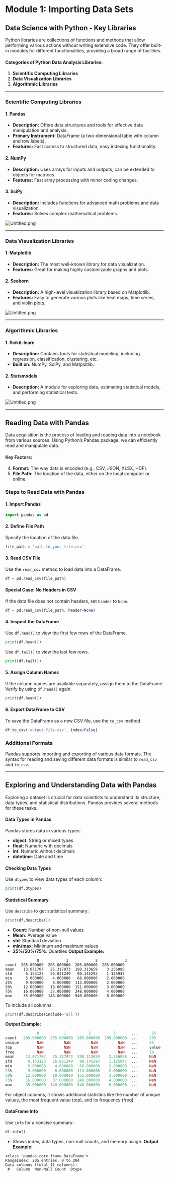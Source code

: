 

# Module 1: Importing Data Sets
## Data Science with Python - Key Libraries
Python libraries are collections of functions and methods that allow performing various actions without writing extensive code. They offer built-in modules for different functionalities, providing a broad range of facilities.
#### Categories of Python Data Analysis Libraries:
1. **Scientific Computing Libraries**
2. **Data Visualization Libraries**
3. **Algorithmic Libraries**

___
### Scientific Computing Libraries
#### 1. **Pandas**
- **Description:** Offers data structures and tools for effective data manipulation and analysis.
- **Primary Instrument:** DataFrame (a two-dimensional table with column and row labels).
- **Features:** Fast access to structured data, easy indexing functionality.
#### 2. **NumPy**
- **Description:** Uses arrays for inputs and outputs, can be extended to objects for matrices.
- **Features:** Fast array processing with minor coding changes.
#### 3. **SciPy**
- **Description:** Includes functions for advanced math problems and data visualization.
- **Features:** Solves complex mathematical problems.

![Untitled.png](https://prod-files-secure.s3.us-west-2.amazonaws.com/03e82b26-cccb-4906-bb56-adabcbdc0655/997ac361-58a8-4f04-bb0f-79fea4baa761/Untitled.png?X-Amz-Algorithm=AWS4-HMAC-SHA256&X-Amz-Content-Sha256=UNSIGNED-PAYLOAD&X-Amz-Credential=ASIAZI2LB466SD522MNF%2F20250130%2Fus-west-2%2Fs3%2Faws4_request&X-Amz-Date=20250130T161815Z&X-Amz-Expires=3600&X-Amz-Security-Token=IQoJb3JpZ2luX2VjEJ%2F%2F%2F%2F%2F%2F%2F%2F%2F%2F%2FwEaCXVzLXdlc3QtMiJHMEUCIC83dGbDrmBarVbw3KGkol23OVRvvZACfTEBRqtrpVVFAiEA6Vv6Y1KmDojzqk2l0X3UcRhN2VEGqWy9aat5BHwCiIkqiAQIqP%2F%2F%2F%2F%2F%2F%2F%2F%2F%2FARAAGgw2Mzc0MjMxODM4MDUiDL%2FHEcPXbllw0ip0%2BircAw5h9Wby3OHSC6ldmbfLENgs9ZmpyGzkQUgMoXKv01nHVJGj2e26IhQUcOdZyLFZymL0AI75gEcRdy%2BpjiY3218NC0actLhSkatrKNVmrYvJMP3vjjcDbgR0R93HLgJnheN2sROpbVIFIOArVLpWj3mI0l2j68shf9MxF%2B8ZondQ%2BfJKxO7Goobst%2BTa%2FcX0cIm4lO9%2BYg835sVqdzSV4AyMh%2FkWVlpVVEc49yWHFLABOr522fKSM3MK4WpqttNNGgiADg7JX6ya6wjOlnZgDZmbrsOoWY7NEQonAme25vR9pl4X5XfCp6RSvu6ONo3PEYJ7v7E03tMECTl6p7e3LN1Sz5JO9rXeFiPS8CStcW3PWR811T6Dlf8LO7M%2Frw9962XlTV3QUeLafAkpBFMykBtqLBydjer67o4g0YrAUeWIbwrJGYQlI8GGsSUyCDESQWBI4DrWcfw%2FL8xRnT8pWfg2Pr%2B03n2Q%2Bm%2FZaCyrNYuM%2Fs0Vy5O31sYMpLZSM25X2XiNFcz5%2BRy0oIRfmKVCbYjeu21vpFI7ifhW3CWjJCBDFJBUlNNLn0qow%2F5f%2FwaOJLTRp19%2FUJG2AOkhmAM92dDq7lmnDaGPaB%2FO%2BGDaDoeFl4n8kV1ERGb13xBcMKCX7rwGOqUBpKkorthsS4BWoxyKu28JbFnELNXQQOqPFuMPvVQY9i8k%2Bxc8YJJKEQemV6hd0t8Xv2gMNdhTAUvAAoHiQAiisVVOvD1c7hter%2BRP1%2BOtLN30%2FoMPGsoTTJb6bTI0XMfToOjpMMV6x7pOOs79OypO0gMFyatIRLlMhZGlTjyaeInbGjgpp6BvvisiIyrrHqk%2Fa4MfkcEfX%2BQjMbQ37pfOnl1XvGKc&X-Amz-Signature=0a39d4374b8db39f18ee4d5bb73c7a801b7b4f736572245074d65b8b60238c97&X-Amz-SignedHeaders=host&x-id=GetObject)
___
### Data Visualization Libraries
#### 1. **Matplotlib**
- **Description:** The most well-known library for data visualization.
- **Features:** Great for making highly customizable graphs and plots.
#### 2. **Seaborn**
- **Description:** A high-level visualization library based on Matplotlib.
- **Features:** Easy to generate various plots like heat maps, time series, and violin plots.

![Untitled.png](https://prod-files-secure.s3.us-west-2.amazonaws.com/03e82b26-cccb-4906-bb56-adabcbdc0655/733d1e42-5a53-4fd8-90c1-3d85254369a6/Untitled.png?X-Amz-Algorithm=AWS4-HMAC-SHA256&X-Amz-Content-Sha256=UNSIGNED-PAYLOAD&X-Amz-Credential=ASIAZI2LB4664VRQPZ64%2F20250130%2Fus-west-2%2Fs3%2Faws4_request&X-Amz-Date=20250130T161813Z&X-Amz-Expires=3600&X-Amz-Security-Token=IQoJb3JpZ2luX2VjEJ%2F%2F%2F%2F%2F%2F%2F%2F%2F%2F%2FwEaCXVzLXdlc3QtMiJGMEQCIEX%2BKLtCL7kaqVHUMFgOZjZUA792EXuQ7lJhODEWKaLsAiB%2Bw6PnOUJnUr9uleKzZoUfjaBvfdn02ORJKO63Sl7W5SqIBAio%2F%2F%2F%2F%2F%2F%2F%2F%2F%2F8BEAAaDDYzNzQyMzE4MzgwNSIMQbW09bv5lTPRgL3jKtwDr6mP6E41IL9sBjNWBB0H0TsX9Nat7E8es%2BvgPO3VRazCVAhUgRiluJUjYbhCWM2sboF2c13MgwDfLFjER9nQoQh8nTMpxCKHjMJVmDEsR8iUNJeZKgEJw4ggWrjw2F%2BIsJe%2FDsskLks6A5FGz2%2BKlsJkojp%2B0uR%2Bdl8J3wv5DTQD9fB5S36qz7LrTo5FWOsjcAy9UdaJ6K4eFC76x4O%2BZfD4Em8DKIyux21Vb8HgT1xQnvsEcaMOat20R2sqLOhbtqFXBdb9oJjTKMOLVRpDkN0NBZILmfO%2FvoNhbFEdSG2v59lX6YD7%2BxB4Y%2FyiC9nfAuS9p4uvsnDWzoRL8j0bjKAagdntMKsnlGHne%2F8Ii%2B77oVhQislsFFswQ3zItAy42wAmiabT%2FNDzjyZomIg93EOdXWjNKllTovFGu4UXfTBLPnpByZJWw0lztk1iUkxcvV1mrdj8aTuPfuiW14MRpEGJ7B%2FeSSA8YtgbIe63Jh8VKGgFCDPdnIbLQERuuBNNU6jyZtc3GgCfKqJ2CRo81LEn0M3rK3wDmwlO1S0y9HkltHHZlvw9SKKFbE7ttS96adWeEurmmeoNaYMAMpFjN%2B7UcOssooFJjI5B8FJ36CnGXwvHqcR51KSG3lYw7pfuvAY6pgEUnLF%2FP9AYxNyp%2BcA8zemTQ%2BxnBhEM%2FXxi0qvLXoiheiB1uF15RlMKns95fauNgBjY0QyVfV1eZB%2B0E%2BysvW1m77JUg4e2iXVEC8m%2BQPmnd8BTiElJHYYD%2FsMhgR22ANPyg5wJwDngDu1yEH36lr9myiTjEOU5LFcCrNqv3pGrkRGDofYbsyc0YZFIT7XIJDstkna30K4GmKJgGFs9Qosxzwyx%2Bl8O&X-Amz-Signature=3f2b73b97fddca9950e5b04bc226624a3e433cb6a9b1464a871e73da44c2f95f&X-Amz-SignedHeaders=host&x-id=GetObject)
___
### Algorithmic Libraries
#### 1. **Scikit-learn**
- **Description:** Contains tools for statistical modeling, including regression, classification, clustering, etc.
- **Built on:** NumPy, SciPy, and Matplotlib.
#### 2. **Statsmodels**
- **Description:** A module for exploring data, estimating statistical models, and performing statistical tests.

![Untitled.png](https://prod-files-secure.s3.us-west-2.amazonaws.com/03e82b26-cccb-4906-bb56-adabcbdc0655/c62885f5-417d-4179-834f-d68f8f2bdf39/Untitled.png?X-Amz-Algorithm=AWS4-HMAC-SHA256&X-Amz-Content-Sha256=UNSIGNED-PAYLOAD&X-Amz-Credential=ASIAZI2LB4664VRQPZ64%2F20250130%2Fus-west-2%2Fs3%2Faws4_request&X-Amz-Date=20250130T161813Z&X-Amz-Expires=3600&X-Amz-Security-Token=IQoJb3JpZ2luX2VjEJ%2F%2F%2F%2F%2F%2F%2F%2F%2F%2F%2FwEaCXVzLXdlc3QtMiJGMEQCIEX%2BKLtCL7kaqVHUMFgOZjZUA792EXuQ7lJhODEWKaLsAiB%2Bw6PnOUJnUr9uleKzZoUfjaBvfdn02ORJKO63Sl7W5SqIBAio%2F%2F%2F%2F%2F%2F%2F%2F%2F%2F8BEAAaDDYzNzQyMzE4MzgwNSIMQbW09bv5lTPRgL3jKtwDr6mP6E41IL9sBjNWBB0H0TsX9Nat7E8es%2BvgPO3VRazCVAhUgRiluJUjYbhCWM2sboF2c13MgwDfLFjER9nQoQh8nTMpxCKHjMJVmDEsR8iUNJeZKgEJw4ggWrjw2F%2BIsJe%2FDsskLks6A5FGz2%2BKlsJkojp%2B0uR%2Bdl8J3wv5DTQD9fB5S36qz7LrTo5FWOsjcAy9UdaJ6K4eFC76x4O%2BZfD4Em8DKIyux21Vb8HgT1xQnvsEcaMOat20R2sqLOhbtqFXBdb9oJjTKMOLVRpDkN0NBZILmfO%2FvoNhbFEdSG2v59lX6YD7%2BxB4Y%2FyiC9nfAuS9p4uvsnDWzoRL8j0bjKAagdntMKsnlGHne%2F8Ii%2B77oVhQislsFFswQ3zItAy42wAmiabT%2FNDzjyZomIg93EOdXWjNKllTovFGu4UXfTBLPnpByZJWw0lztk1iUkxcvV1mrdj8aTuPfuiW14MRpEGJ7B%2FeSSA8YtgbIe63Jh8VKGgFCDPdnIbLQERuuBNNU6jyZtc3GgCfKqJ2CRo81LEn0M3rK3wDmwlO1S0y9HkltHHZlvw9SKKFbE7ttS96adWeEurmmeoNaYMAMpFjN%2B7UcOssooFJjI5B8FJ36CnGXwvHqcR51KSG3lYw7pfuvAY6pgEUnLF%2FP9AYxNyp%2BcA8zemTQ%2BxnBhEM%2FXxi0qvLXoiheiB1uF15RlMKns95fauNgBjY0QyVfV1eZB%2B0E%2BysvW1m77JUg4e2iXVEC8m%2BQPmnd8BTiElJHYYD%2FsMhgR22ANPyg5wJwDngDu1yEH36lr9myiTjEOU5LFcCrNqv3pGrkRGDofYbsyc0YZFIT7XIJDstkna30K4GmKJgGFs9Qosxzwyx%2Bl8O&X-Amz-Signature=c41770b16e7336d361212c650ac0680a35aed509a7781e8ac8326508c9fac542&X-Amz-SignedHeaders=host&x-id=GetObject)
___
## Reading Data with Pandas
Data acquisition is the process of loading and reading data into a notebook from various sources. Using Python’s Pandas package, we can efficiently read and manipulate data.
#### Key Factors:
4. **Format:** The way data is encoded (e.g., CSV, JSON, XLSX, HDF).
5. **File Path:** The location of the data, either on the local computer or online.
### Steps to Read Data with Pandas
#### 1. **Import Pandas**
```python
import pandas as pd
```
#### 2. **Define File Path**
Specify the location of the data file.
```python
file_path = 'path_to_your_file.csv'
```
#### 3. **Read CSV File**
Use the `read_csv` method to load data into a DataFrame.
```python
df = pd.read_csv(file_path)
```
#### Special Case: No Headers in CSV
If the data file does not contain headers, set `header` to `None`.
```python
df = pd.read_csv(file_path, header=None)
```
#### 4. **Inspect the DataFrame**
Use `df.head()` to view the first few rows of the DataFrame.
```python
print(df.head())
```
Use `df.tail()` to view the last few rows.
```python
print(df.tail())
```
#### 5. **Assign Column Names**
If the column names are available separately, assign them to the DataFrame.
Verify by using `df.head()` again.
```python
print(df.head())
```
#### 6. **Export DataFrame to CSV**
To save the DataFrame as a new CSV file, use the `to_csv` method.
```python
df.to_csv('output_file.csv', index=False)
```
### Additional Formats
Pandas supports importing and exporting of various data formats. The syntax for reading and saving different data formats is similar to `read_csv` and `to_csv`.
___
## Exploring and Understanding Data with Pandas
Exploring a dataset is crucial for data scientists to understand its structure, data types, and statistical distributions. Pandas provides several methods for these tasks.
#### Data Types in Pandas
Pandas stores data in various types:
- **object**: String or mixed types
- **float**: Numeric with decimals
- **int**: Numeric without decimals
- **datetime**: Date and time
#### Checking Data Types
Use `dtypes` to view data types of each column:
```python
print(df.dtypes)
```
#### Statistical Summary
Use `describe` to get statistical summary:
```python
print(df.describe())
```
- **Count**: Number of non-null values
- **Mean**: Average value
- **std**: Standard deviation
- **min/max**: Minimum and maximum values
- **25%/50%/75%**: Quartiles
**Output Example:**
```plain text
              0            1            2            3
count  205.000000  205.000000  205.000000  205.000000
mean    13.071707   25.317073  198.313659    3.256098
std      6.153123   26.021249   90.145293    1.125947
min      5.000000    4.000000   68.000000    2.000000
25%      9.000000    8.000000  113.000000    2.000000
50%     12.000000   19.000000  151.000000    3.000000
75%     16.000000   37.000000  248.000000    4.000000
max     35.000000  148.000000  540.000000    8.000000
```
To include all columns:
```python
print(df.describe(include='all'))
```
**Output Example:**
```r
              0           1          2          3       ...      25       26       27
count   205.000000  205.000000  205.000000  205.000000  ...     205      205      205
unique        NaN         NaN         NaN         NaN   ...     25       25       25
top           NaN         NaN         NaN         NaN   ...     value    value    value
freq          NaN         NaN         NaN         NaN   ...     10       10       10
mean     13.071707   25.317073  198.313659    3.256098  ...     NaN      NaN      NaN
std       6.153123   26.021249   90.145293    1.125947  ...     NaN      NaN      NaN
min       5.000000    4.000000   68.000000    2.000000  ...     NaN      NaN      NaN
25%       9.000000    8.000000  113.000000    2.000000  ...     NaN      NaN      NaN
50%      12.000000   19.000000  151.000000    3.000000  ...     NaN      NaN      NaN
75%      16.000000   37.000000  248.000000    4.000000  ...     NaN      NaN      NaN
max      35.000000  148.000000  540.000000    8.000000  ...     NaN      NaN      NaN
```
For object columns, it shows additional statistics like the number of unique values, the most frequent value (top), and its frequency (freq).
#### DataFrame Info
Use `info` for a concise summary:
```python
df.info()
```
- Shows index, data types, non-null counts, and memory usage.
**Output Example:**
```less
<class 'pandas.core.frame.DataFrame'>
RangeIndex: 205 entries, 0 to 204
Data columns (total 11 columns):
 #   Column  Non-Null Count  Dtype

